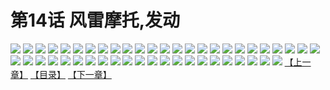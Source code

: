 # 第14话 风雷摩托,发动
![](https://s2.baozimh.com/scomic/sanyanxiaotianlu-samanhua/0/13-1ec0/1.jpg)
![](https://s2.baozimh.com/scomic/sanyanxiaotianlu-samanhua/0/13-1ec0/2.jpg)
![](https://s2.baozimh.com/scomic/sanyanxiaotianlu-samanhua/0/13-1ec0/3.jpg)
![](https://s2.baozimh.com/scomic/sanyanxiaotianlu-samanhua/0/13-1ec0/4.jpg)
![](https://s2.baozimh.com/scomic/sanyanxiaotianlu-samanhua/0/13-1ec0/5.jpg)
![](https://s2.baozimh.com/scomic/sanyanxiaotianlu-samanhua/0/13-1ec0/6.jpg)
![](https://s2.baozimh.com/scomic/sanyanxiaotianlu-samanhua/0/13-1ec0/7.jpg)
![](https://s2.baozimh.com/scomic/sanyanxiaotianlu-samanhua/0/13-1ec0/8.jpg)
![](https://s2.baozimh.com/scomic/sanyanxiaotianlu-samanhua/0/13-1ec0/9.jpg)
![](https://s2.baozimh.com/scomic/sanyanxiaotianlu-samanhua/0/13-1ec0/10.jpg)
![](https://s2.baozimh.com/scomic/sanyanxiaotianlu-samanhua/0/13-1ec0/11.jpg)
![](https://s2.baozimh.com/scomic/sanyanxiaotianlu-samanhua/0/13-1ec0/12.jpg)
![](https://s2.baozimh.com/scomic/sanyanxiaotianlu-samanhua/0/13-1ec0/13.jpg)
![](https://s2.baozimh.com/scomic/sanyanxiaotianlu-samanhua/0/13-1ec0/14.jpg)
![](https://s2.baozimh.com/scomic/sanyanxiaotianlu-samanhua/0/13-1ec0/15.jpg)
![](https://s2.baozimh.com/scomic/sanyanxiaotianlu-samanhua/0/13-1ec0/16.jpg)
![](https://s2.baozimh.com/scomic/sanyanxiaotianlu-samanhua/0/13-1ec0/17.jpg)
![](https://s2.baozimh.com/scomic/sanyanxiaotianlu-samanhua/0/13-1ec0/18.jpg)
![](https://s2.baozimh.com/scomic/sanyanxiaotianlu-samanhua/0/13-1ec0/19.jpg)
![](https://s2.baozimh.com/scomic/sanyanxiaotianlu-samanhua/0/13-1ec0/20.jpg)
![](https://s2.baozimh.com/scomic/sanyanxiaotianlu-samanhua/0/13-1ec0/21.jpg)
![](https://s2.baozimh.com/scomic/sanyanxiaotianlu-samanhua/0/13-1ec0/22.jpg)
![](https://s2.baozimh.com/scomic/sanyanxiaotianlu-samanhua/0/13-1ec0/23.jpg)
![](https://s2.baozimh.com/scomic/sanyanxiaotianlu-samanhua/0/13-1ec0/24.jpg)
![](https://s2.baozimh.com/scomic/sanyanxiaotianlu-samanhua/0/13-1ec0/25.jpg)
![](https://s2.baozimh.com/scomic/sanyanxiaotianlu-samanhua/0/13-1ec0/26.jpg)
![](https://s2.baozimh.com/scomic/sanyanxiaotianlu-samanhua/0/13-1ec0/27.jpg)
![](https://s2.baozimh.com/scomic/sanyanxiaotianlu-samanhua/0/13-1ec0/28.jpg)
![](https://s2.baozimh.com/scomic/sanyanxiaotianlu-samanhua/0/13-1ec0/29.jpg)
![](https://s2.baozimh.com/scomic/sanyanxiaotianlu-samanhua/0/13-1ec0/30.jpg)
![](https://s2.baozimh.com/scomic/sanyanxiaotianlu-samanhua/0/13-1ec0/31.jpg)
![](https://s2.baozimh.com/scomic/sanyanxiaotianlu-samanhua/0/13-1ec0/32.jpg)
![](https://s2.baozimh.com/scomic/sanyanxiaotianlu-samanhua/0/13-1ec0/33.jpg)
![](https://s2.baozimh.com/scomic/sanyanxiaotianlu-samanhua/0/13-1ec0/34.jpg)
![](https://s2.baozimh.com/scomic/sanyanxiaotianlu-samanhua/0/13-1ec0/35.jpg)
![](https://s2.baozimh.com/scomic/sanyanxiaotianlu-samanhua/0/13-1ec0/36.jpg)
![](https://s2.baozimh.com/scomic/sanyanxiaotianlu-samanhua/0/13-1ec0/37.jpg)
![](https://s2.baozimh.com/scomic/sanyanxiaotianlu-samanhua/0/13-1ec0/38.jpg)
![](https://s2.baozimh.com/scomic/sanyanxiaotianlu-samanhua/0/13-1ec0/39.jpg)
![](https://s2.baozimh.com/scomic/sanyanxiaotianlu-samanhua/0/13-1ec0/40.jpg)
![](https://s2.baozimh.com/scomic/sanyanxiaotianlu-samanhua/0/13-1ec0/41.jpg)
![](https://s2.baozimh.com/scomic/sanyanxiaotianlu-samanhua/0/13-1ec0/42.jpg)
![](https://s2.baozimh.com/scomic/sanyanxiaotianlu-samanhua/0/13-1ec0/43.jpg)
![](https://s2.baozimh.com/scomic/sanyanxiaotianlu-samanhua/0/13-1ec0/44.jpg)
![](https://s2.baozimh.com/scomic/sanyanxiaotianlu-samanhua/0/13-1ec0/45.jpg)
![](https://s2.baozimh.com/scomic/sanyanxiaotianlu-samanhua/0/13-1ec0/46.jpg)
![](https://s2.baozimh.com/scomic/sanyanxiaotianlu-samanhua/0/13-1ec0/47.jpg)
[【上一章】](./13.md)
[【目录】](./README.md)
[【下一章】](./15.md)
